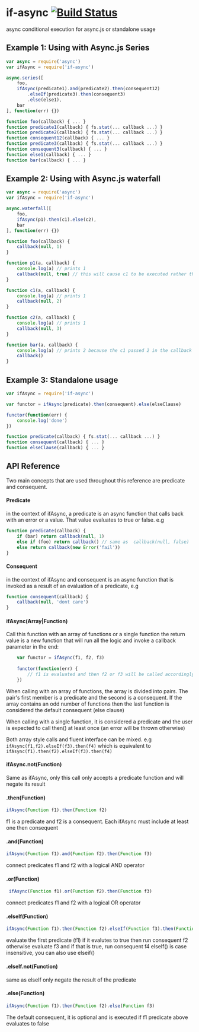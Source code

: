# if-async [![Build Status](https://secure.travis-ci.org/kessler/if-async.png?branch=master)](http://travis-ci.org/kessler/if-async)

async conditional execution for async.js or standalone usage

## Example 1: Using with Async.js Series

```javascript
var async = require('async')
var ifAsync = require('if-async')

async.series([
    foo,
    ifAsync(predicate1).and(predicate2).then(consequent12)
        .elseIf(predicate3).then(consequent3)
        .else(else1),
    bar
], function(err) {})

function foo(callback) { ... }
function predicate1(callback) { fs.stat(... callback ...) }
function predicate2(callback) { fs.stat(... callback ...) }
function consequent12(callback) { ... }
function predicate3(callback) { fs.stat(... callback ...) }
function consequent3(callback) { ... }
function else1(callback) { ... }
function bar(callback) { ... }
```

## Example 2: Using with Async.js waterfall
```javascript
var async = require('async')
var ifAsync = require('if-async')

async.waterfall([
    foo,
    ifAsync(p1).then(c1).else(c2),
    bar
], function(err) {})

function foo(callback) {
    callback(null, 1)
}

function p1(a, callback) {
    console.log(a) // prints 1
    callback(null, true) // this will cause c1 to be executed rather than c2
}

function c1(a, callback) {
    console.log(a) // prints 1
    callback(null, 2)
}

function c2(a, callback) {
    console.log(a) // prints 1
    callback(null, 3)
}

function bar(a, callback) {
    console.log(a) // prints 2 because the c1 passed 2 in the callback
    callback()
}
```

## Example 3: Standalone usage

```javascript
var ifAsync = require('if-async')

var functor = ifAsync(predicate).then(consequent).else(elseClause)

functor(function(err) {
    console.log('done')
})

function predicate(callback) { fs.stat(... callback ...) }
function consequent(callback) { ... }
function elseClause(callback) { ... }
```


## API Reference
Two main concepts that are used throughout this reference are predicate and consequent.

#### Predicate
in the context of ifAsync, a predicate is an async function that calls back with an error or a value. That value evaluates to true or false. e.g
```javascript
function predicate(callback) {
    if (bar) return callback(null, 1)
    else if (foo) return callback() // same as  callback(null, false)
    else return callback(new Error('fail'))
}
```

#### Consequent
in the context of ifAsync and consequent is an async function that is invoked as a result of an evaluation of a predicate, e.g
```javascript
function consequent(callback) {
    callback(null, 'dont care')    
}
```

#### ifAsync(Array|Function)
Call this function with an array of functions or a single function the return value is a new function that will run all the logic and invoke a callback parameter in the end:

```javascript
    var functor = ifAsync(f1, f2, f3)
    
    functor(function(err) {
        // f1 is evaluated and then f2 or f3 will be called accordingly, then this callback is called
    })
```

When calling with an array of functions, the array is divided into pairs. The pair's first member is a predicate and the second is a consequent. If the array contains an odd number of functions then the last function is considered the default consequent (else clause)

When calling with a single function, it is considered a predicate and the user is expected to call then() at least once (an error will be thrown otherwise)

Both array style calls and fluent interface can be mixed. e.g ```ifAsync(f1,f2).elseIf(f3).then(f4)``` which is equivalent to ```ifAsync(f1).then(f2).elseIf(f3).then(f4)```

#### ifAsync.not(Function)
Same as ifAsync, only this call only accepts a predicate function and will negate its result

#### .then(Function) 
```javascript
ifAsync(Function f1).then(Function f2)
```
f1 is a predicate and f2 is a consequent. Each ifAsync must include at least one then consequent

#### .and(Function) 
```javascript
ifAsync(Function f1).and(Function f2).then(Function f3)
```
connect predicates f1 and f2 with a logical AND operator

#### .or(Function)
```javascript
 ifAsync(Function f1).or(Function f2).then(Function f3)
```
connect predicates f1 and f2 with a logical OR operator

#### .elseIf(Function)
```javascript
ifAsync(Function f1).then(Function f2).elseIf(Function f3).then(Function f4)
```
evaluate the first predicate (f1) if it evalutes to true then run consequent f2 otherwise evaluate f3 and if that is true, run consequent f4
elseIf() is case insensitive, you can also use elseif() 

#### .elseIf.not(Function)
same as elseIf only negate the result of the predicate

#### .else(Function)
```javascript
ifAsync(Function f1).then(Function f2).else(Function f3)
```
The default consequent, it is optional and is executed if f1 predicate above evaluates to false
